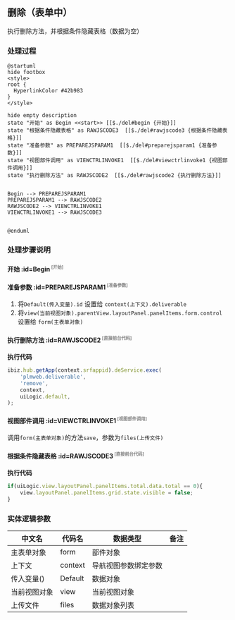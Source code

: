 ## 删除（表单中） <!-- {docsify-ignore-all} -->

   执行删除方法，并根据条件隐藏表格（数据为空）

### 处理过程

```plantuml
@startuml
hide footbox
<style>
root {
  HyperlinkColor #42b983
}
</style>

hide empty description
state "开始" as Begin <<start>> [[$./del#begin {开始}]]
state "根据条件隐藏表格" as RAWJSCODE3  [[$./del#rawjscode3 {根据条件隐藏表格}]]
state "准备参数" as PREPAREJSPARAM1  [[$./del#preparejsparam1 {准备参数}]]
state "视图部件调用" as VIEWCTRLINVOKE1  [[$./del#viewctrlinvoke1 {视图部件调用}]]
state "执行删除方法" as RAWJSCODE2  [[$./del#rawjscode2 {执行删除方法}]]


Begin --> PREPAREJSPARAM1
PREPAREJSPARAM1 --> RAWJSCODE2
RAWJSCODE2 --> VIEWCTRLINVOKE1
VIEWCTRLINVOKE1 --> RAWJSCODE3


@enduml
```


### 处理步骤说明

#### 开始 :id=Begin<sup class="footnote-symbol"> <font color=gray size=1>[开始]</font></sup>




#### 准备参数 :id=PREPAREJSPARAM1<sup class="footnote-symbol"> <font color=gray size=1>[准备参数]</font></sup>



1. 将`Default(传入变量).id` 设置给  `context(上下文).deliverable`
2. 将`view(当前视图对象).parentView.layoutPanel.panelItems.form.control` 设置给  `form(主表单对象)`

#### 执行删除方法 :id=RAWJSCODE2<sup class="footnote-symbol"> <font color=gray size=1>[直接前台代码]</font></sup>



<p class="panel-title"><b>执行代码</b></p>

```javascript
ibiz.hub.getApp(context.srfappid).deService.exec(
    'plmweb.deliverable',
    'remove',
    context,
    uiLogic.default,
);


```

#### 视图部件调用 :id=VIEWCTRLINVOKE1<sup class="footnote-symbol"> <font color=gray size=1>[视图部件调用]</font></sup>



调用`form(主表单对象)`的方法`save`，参数为`files(上传文件)`
#### 根据条件隐藏表格 :id=RAWJSCODE3<sup class="footnote-symbol"> <font color=gray size=1>[直接前台代码]</font></sup>



<p class="panel-title"><b>执行代码</b></p>

```javascript
if(uiLogic.view.layoutPanel.panelItems.total.data.total == 0){
    view.layoutPanel.panelItems.grid.state.visible = false;
}
```



### 实体逻辑参数

|    中文名   |    代码名    |  数据类型      |备注 |
| --------| --------| --------  | --------   |
|主表单对象|form|部件对象||
|上下文|context|导航视图参数绑定参数||
|传入变量(<i class="fa fa-check"/></i>)|Default|数据对象||
|当前视图对象|view|当前视图对象||
|上传文件|files|数据对象列表||
